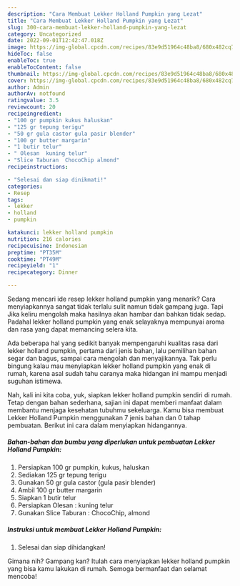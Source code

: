 ```yaml
---
description: "Cara Membuat Lekker Holland Pumpkin yang Lezat"
title: "Cara Membuat Lekker Holland Pumpkin yang Lezat"
slug: 300-cara-membuat-lekker-holland-pumpkin-yang-lezat
category: Uncategorized
date: 2022-09-01T12:42:47.018Z
image: https://img-global.cpcdn.com/recipes/83e9d51964c48ba8/680x482cq70/lekker-holland-pumpkin-foto-resep-utama.jpg
hideToc: false
enableToc: true
enableTocContent: false
thumbnail: https://img-global.cpcdn.com/recipes/83e9d51964c48ba8/680x482cq70/lekker-holland-pumpkin-foto-resep-utama.jpg
cover: https://img-global.cpcdn.com/recipes/83e9d51964c48ba8/680x482cq70/lekker-holland-pumpkin-foto-resep-utama.jpg
author: Admin
authorAv: notfound
ratingvalue: 3.5
reviewcount: 20
recipeingredient:
- "100 gr pumpkin kukus haluskan"
- "125 gr tepung terigu"
- "50 gr gula castor gula pasir blender"
- "100 gr butter margarin"
- "1 butir telur"
- " Olesan  kuning telur"
- "Slice Taburan  ChocoChip almond"
recipeinstructions:

- "Selesai dan siap dinikmati!"
categories:
- Resep
tags:
- lekker
- holland
- pumpkin

katakunci: lekker holland pumpkin 
nutrition: 216 calories
recipecuisine: Indonesian
preptime: "PT35M"
cooktime: "PT49M"
recipeyield: "1"
recipecategory: Dinner

---
```



Sedang mencari ide resep lekker holland pumpkin yang menarik? Cara menyiapkannya sangat tidak terlalu sulit namun tidak gampang juga. Tapi Jika keliru mengolah maka hasilnya akan hambar dan bahkan tidak sedap. Padahal lekker holland pumpkin yang enak selayaknya mempunyai aroma dan rasa yang dapat memancing selera kita.


Ada beberapa hal yang sedikit banyak mempengaruhi kualitas rasa dari lekker holland pumpkin, pertama dari jenis bahan, lalu pemilihan bahan segar dan bagus, sampai cara mengolah dan menyajikannya. Tak perlu bingung kalau mau menyiapkan lekker holland pumpkin yang enak di rumah, karena asal sudah tahu caranya maka hidangan ini mampu menjadi suguhan istimewa.




Nah, kali ini kita coba, yuk, siapkan lekker holland pumpkin sendiri di rumah. Tetap dengan bahan sederhana, sajian ini dapat memberi manfaat dalam membantu menjaga kesehatan tubuhmu sekeluarga. Kamu bisa membuat Lekker Holland Pumpkin menggunakan 7 jenis bahan dan 0 tahap pembuatan. Berikut ini cara dalam menyiapkan hidangannya.

<!--inarticleads1-->

##### Bahan-bahan dan bumbu yang diperlukan untuk pembuatan Lekker Holland Pumpkin:

1. Persiapkan 100 gr pumpkin, kukus, haluskan
1. Sediakan 125 gr tepung terigu
1. Gunakan 50 gr gula castor (gula pasir blender)
1. Ambil 100 gr butter margarin
1. Siapkan 1 butir telur
1. Persiapkan  Olesan : kuning telur
1. Gunakan Slice Taburan : ChocoChip, almond




<!--inarticleads2-->

##### Instruksi untuk membuat Lekker Holland Pumpkin:


1. Selesai dan siap dihidangkan!



Gimana nih? Gampang kan? Itulah cara menyiapkan lekker holland pumpkin yang bisa kamu lakukan di rumah. Semoga bermanfaat dan selamat mencoba!

